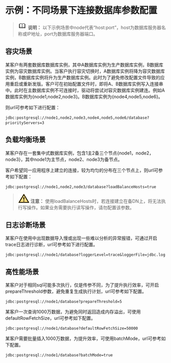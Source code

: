 # 示例：不同场景下连接数据库参数配置<a name="ZH-CN_TOPIC_0000001151910145"></a>

>![](public_sys-resources/icon-note.png) **说明：** 
>以下示例场景中node代表“host:port”，host为数据库服务器名称或IP地址，port为数据库服务器端口。

## 容灾场景<a name="section06783811495"></a>

某客户有两套数据库数据库实例，其中A数据库实例为生产数据库实例，B数据库实例为容灾数据库实例。当客户执行容灾切换时，A数据库实例将降为容灾数据库实例，B数据库实例将升为生产数据库实例。此时为了避免修改配置文件导致的应用重启或重新发版。客户可在初始配置文件时，即将A、B数据库实例写入连接串中。此时在主数据库实例不可连接时，驱动将尝试对容灾数据库实例建连。例如A数据库实例为\{node1,node2,node3\}。B数据库实例为\{node4,node5,node6\}。

则url可参考如下进行配置：

```
jdbc:postgresql://node1,node2,node3,node4,node5,node6/database?priorityServers=3
```

## 负载均衡场景<a name="section21559251497"></a>

某客户存在一套集中式数据库实例，包含1主2备三个节点\{node1，node2，node3\}，其中node1为主节点，node2、node3为备节点。

客户希望同一应用程序上建立的连接，较为均匀的分布在三个节点上，则url可参考如下配置：

```
jdbc:postgresql://node1,node2,node3/database?loadBalanceHosts=true
```

>![](public_sys-resources/icon-caution.png) **注意：** 
>使用loadBalanceHosts时，若连接建立在备DN上，将无法执行写操作。如果业务需要执行读写操作，请勿配置该参数。

## 日志诊断场景<a name="section179211561507"></a>

某客户在使用中出现数据导入慢或出现一些难以分析的异常报错，可通过开启trace日志进行诊断，url可参考如下进行配置。

```
jdbc:postgresql://node1/database?loggerLevel=trace&loggerFile=jdbc.log
```

## 高性能场景<a name="section154591017145016"></a>

某客户对于相同sql可能多次执行，仅是传参不同，为了提升执行效率，可开启prepareThreshold参数，避免重复生成执行计划，url可参考如下配置。

```
jdbc:postgresql://node1/database?prepareThreshold=5
```

某客户一次查询1000万数据，为避免同时返回造成内存溢出，可使用defaultRowFetchSize，url可参考如下配置。

```
jdbc:postgresql://node1/database?defaultRowFetchSize=50000
```

某客户需要批量插入1000万数据，为提升效率，可使用batchMode，url可参考如下配置。

```
jdbc:postgresql://node1/database?batchMode=true
```

